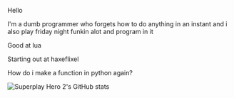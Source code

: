 Hello 

I'm a dumb programmer who forgets how to do anything in an instant and i also play friday night funkin alot and program in it

Good at lua

Starting out at haxeflixel

How do i make a function in python again?

![Superplay Hero 2's GitHub stats](https://github-readme-stats.vercel.app/api?username=superplayhero2&show_icons=true&theme=transparent)
